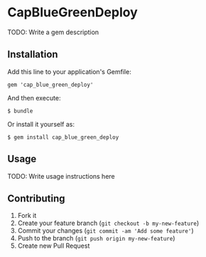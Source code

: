 # CapBlueGreenDeploy

TODO: Write a gem description

## Installation

Add this line to your application's Gemfile:

    gem 'cap_blue_green_deploy'

And then execute:

    $ bundle

Or install it yourself as:

    $ gem install cap_blue_green_deploy

## Usage

TODO: Write usage instructions here

## Contributing

1. Fork it
2. Create your feature branch (`git checkout -b my-new-feature`)
3. Commit your changes (`git commit -am 'Add some feature'`)
4. Push to the branch (`git push origin my-new-feature`)
5. Create new Pull Request
